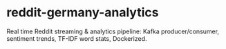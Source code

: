 # reddit-germany-analytics
Real time Reddit streaming &amp; analytics pipeline: Kafka producer/consumer, sentiment trends, TF-IDF word stats, Dockerized.
